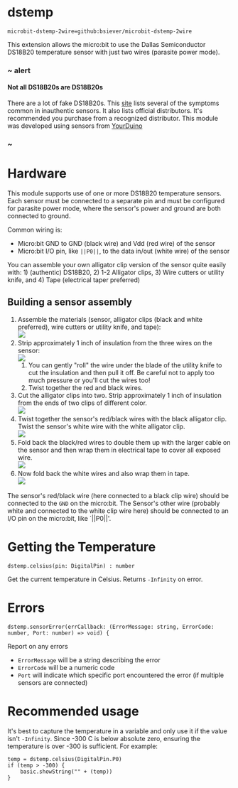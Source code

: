# dstemp

```package
microbit-dstemp-2wire=github:bsiever/microbit-dstemp-2wire
```

This extension allows the micro:bit to use the Dallas Semiconductor DS18B20 temperature sensor with just two wires (parasite power mode).

### ~ alert

#### Not all DS18B20s are DS18B20s

There are a lot of fake DS18B20s.  This [site](https://github.com/cpetrich/counterfeit_DS18B20) lists several of the symptoms common in inauthentic sensors. It also lists official distributors. It's recommended you purchase from a recognized distributor.  This module was developed using sensors from [YourDuino](http://www.yourduino.com/sunshop/index.php?l=product_detail&p=151)

### ~

# Hardware

This module supports use of one or more DS18B20 temperature sensors.  Each sensor must be connected to a separate pin and must be configured for parasite power mode, where the sensor's power and ground are both connected to ground.

Common wiring is:

- Micro:bit GND to GND (black wire) and Vdd (red wire) of the sensor
- Micro:bit I/O pin, like `||P0||`, to the data in/out (white wire) of the sensor

You can assemble your own alligator clip version of the sensor quite easily with: 1) (authentic) DS18B20, 2) 1-2 Alligator clips, 3) Wire cutters or utility knife, and 4) Tape (electrical taper preferred)

## Building a sensor assembly

1. Assemble the materials (sensor, alligator clips (black and white preferred), wire cutters or utility knife, and tape):<br />![](./docs/static/1_Parts.jpg)
2. Strip approximately 1 inch of insulation from the three wires on the sensor:<br />![](./docs/static/2_StripAndTwistSensorWires.jpg)<br /> 
   1. You can gently "roll" the wire under the blade of the utility knife to cut the insulation and then pull it off.  Be careful not to apply too much pressure or you'll cut the wires too!
   2. Twist together the red and black wires.
3. Cut the alligator clips into two. Strip approximately 1 inch of insulation from the ends of two clips of different color.<br />![](./docs/static/3_CutAndStripClips.jpg)
4. Twist together the sensor's red/black wires with the black alligator clip.  Twist the sensor's white wire with the white alligator clip. <br />![](./docs/static/4_TwistClipsAndSensorWires.jpg)
5. Fold back the black/red wires to double them up with the larger cable on the sensor and then wrap them in electrical tape to cover all exposed wire. <br />![](./docs/static/5_FoldBackBlackAndTape.jpg)
6. Now fold back the white wires and also wrap them in tape.<br />![](./docs/static/6_FoldBackWhiteAndTape.jpg)

The sensor's red/black wire (here connected to a black clip wire) should be connected to the `GND` on the micro:bit. The Sensor's other wire (probably white and connected to the white clip wire here) should be connected to an I/O pin on the micro:bit, like `||P0||'.

# Getting the Temperature

```sig
dstemp.celsius(pin: DigitalPin) : number 
```

Get the current temperature in Celsius.  Returns `-Infinity` on error.
# Errors


```sig
dstemp.sensorError(errCallback: (ErrorMessage: string, ErrorCode: number, Port: number) => void) { 
```

Report on any errors

- `ErrorMessage` will be a string describing the error
- `ErrorCode` will be a numeric code
- `Port` will indicate which specific port encountered the error (if multiple sensors are connected)

# Recommended usage

It's best to capture the temperature in a variable and only use it if the value isn't `-Infinity`.  Since -300 C is below absolute zero, ensuring the temperature is over -300 is sufficient.  For example:

```block
temp = dstemp.celsius(DigitalPin.P0)
if (temp > -300) {
    basic.showString("" + (temp))
}
```


<script src="https://makecode.com/gh-pages-embed.js"></script>
<script>makeCodeRender("{{ site.makecode.home_url }}", "{{ site.github.owner_name }}/{{ site.github.repository_name }}");</script>
